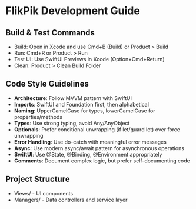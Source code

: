 # FlikPik Development Guide

## Build & Test Commands
- Build: Open in Xcode and use Cmd+B (Build) or Product > Build
- Run: Cmd+R or Product > Run
- Test UI: Use SwiftUI Previews in Xcode (Option+Cmd+Return)
- Clean: Product > Clean Build Folder

## Code Style Guidelines
- **Architecture**: Follow MVVM pattern with SwiftUI
- **Imports**: SwiftUI and Foundation first, then alphabetical
- **Naming**: UpperCamelCase for types, lowerCamelCase for properties/methods
- **Types**: Use strong typing, avoid Any/AnyObject
- **Optionals**: Prefer conditional unwrapping (if let/guard let) over force unwrapping
- **Error Handling**: Use do-catch with meaningful error messages
- **Async**: Use modern async/await pattern for asynchronous operations
- **SwiftUI**: Use @State, @Binding, @Environment appropriately
- **Comments**: Document complex logic, but prefer self-documenting code

## Project Structure
- Views/ - UI components
- Managers/ - Data controllers and service layer